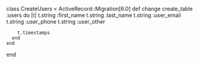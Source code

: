 class CreateUsers < ActiveRecord::Migration[6.0]
    def change
      create_table :users do |t|
        t.string :first_name
        t.string :last_name
        t.string :user_email
        t.string :user_phone
        t.string :user_other
  
        t.timestamps
      end
    end
  end